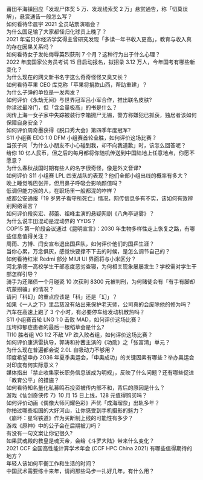 莆田平海镇回应「发现尸体奖 5 万、发现线索奖 2 万」悬赏通告，称「切莫误解」，悬赏通告一般怎么写？  
如何看待华晨宇 2021 全员站票演唱会？  
为什么国足输了大家都怪归化球员上晚了？  
2021 年诺贝尔经济学奖得主曾研究发现「多读一年书收入更高」，教育与收入真的存在因果关系吗？  
如何看待女子发帖侮辱英烈获刑 7 个月？这种行为出于什么心理？  
2022 年度国家公务员考试 15 日启动报名，拟招录 3.12 万人，今年国考有哪些新变化？  
为什么现在的网文新书名字这么奇奇怪怪又臭又长？  
如何看待苹果 CEO 库克称「苹果将捐款山西，帮助重建」？  
为什么子弹的单位是一发两发？  
如何评价《永劫无间》与世界冠军吕小军合作，推出联名皮肤?  
你读过最冷门，但「含金量极高」的书是什么？  
网传上海一女子家中失踪被装行李箱抛尸无锡，警方称嫌犯已抓获，独居者该如何保障自身安全？  
如何评价周奇墨获得《脱口秀大会》第四季年度冠军?  
S11 小组赛 EDG 1:0 DFM 小组赛首轮全胜，如何评价这场比赛？  
当孩子问「为什么小朋友不小心碰到我，却不向我道歉」时，该怎么回答呢？  
给你 10 亿人民币，但之后的每月都将你随机传送到中国陆地上任意地点，你愿不愿意？  
为什么春秋战国时期有些人的名字很奇怪，像是外文音译?  
如何评价 S11 小组赛 LPL 四支战队的表现？他们全部小组出线的概率有多大？  
晚上睡觉嘴巴张开，但用鼻子呼吸会影响颜值吗？  
低调但能力强的人，在职场里一般都混的咋样？  
成都公安通报「19 岁男子看守所死亡」情况，网传信息多有不实，该如何有效辨别网络谣言？  
如何评价段奕宏、郝蕾、祖峰主演的悬疑网剧《八角亭谜雾》？  
为什么说丰田混动是混动界的 YYDS？  
COP15 第一阶段会议通过《昆明宣言》：2030 年生物多样性走上恢复之路，有哪些信息值得关注？  
周雨、方博、闫安宣布退出国乒队，如何评价他们的国乒生涯？  
当你心累，万念俱灰，感觉快要撑不下去的时候，是怎么调节自己的？  
如何看待红米 Redmi 部分 MIUI UI 界面将与小米区分？  
河北承德一高校学生干部态度恶劣查寝，为何相关现象屡屡发生？学校需对学生干部怎样引导？  
骑手为还赌债一个月碰瓷 10 次获利 8300 元被判刑，为何赌徒会有「有手有脚却坑蒙拐骗」的情况？  
请问「科幻」的重点应该是「科」还是「幻」？  
如果《一人之下》里吕慈没有站出来保护老天师，公司真的会废除他的修为吗？  
汽车在高速上跑了 3 个小时，有必要停车给发动机散热吗？  
S11 小组赛首轮 LNG 1:0 击败 MAD，如何评价这场比赛？  
压垮抑郁症患者的最后一根稻草会是什么?  
TI10 胜者组 VG 1:2 不敌 VP 跌入败者组，如何评价这场比赛？  
如何评价康洪雷执导，郭涛和孙茜主演的《功勋》之「张富清」单元？  
为什么现在普遍都会说 2.0L 自吸动力不够用？  
印度希望申办 2036 年夏季奥运会，「申奥成功」的关键因素有哪些？举办奥运会对印度有何实际意义？  
媒体指出「禁止收集家长职务信息该成为明规」，反映了什么问题？还有哪些促进「教育公平」的措施？  
如何看待知名量化私募鸣石投资被传内部不和，背后的原因是什么？  
游戏《仙剑奇侠传 7》10 月 15 日上线，128 元值得购买吗？  
如何评价动画《偶像大师闪耀色彩》声优「成海瑠奈」出轨多年？  
你拍过哪些祖国的大好河山，让你感受到手机摄影的魅力？  
《崩坏：星穹铁道》作为买断制上线的可能性有多少？  
游戏《原神》中的公子会在后期被刀吗？  
有没有一句文案让你记很久?  
如果武魂殿的教皇是魂天帝，会给《斗罗大陆》带来什么变化？  
2021 CCF 全国高性能计算学术年会 (CCF HPC China 2021) 有哪些值得期待的地方？  
年轻人该如何平衡工作和生活的时间？  
中国武术需要练十来年，请问那些马步一扎好几年，有什么用？  
